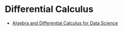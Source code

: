 # Differential Calculus

- [Algebra and Differential Calculus for Data Science](https://www.coursera.org/learn/algebra-and-differential-calculus-for-data-science?)

